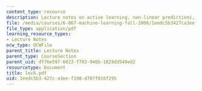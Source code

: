 ```yaml
---
content_type: resource
description: Lecture notes on active learning, non-linear predictions, and kernals.
file: /media/courses/6-867-machine-learning-fall-2006/1eedc5b3427ca3eef198d707f016f295_lec6.pdf
file_type: application/pdf
learning_resource_types:
- Lecture Notes
ocw_type: OCWFile
parent_title: Lecture Notes
parent_type: CourseSection
parent_uid: df76e597-6023-f703-940b-1629dd549ed2
resourcetype: Document
title: lec6.pdf
uid: 1eedc5b3-427c-a3ee-f198-d707f016f295
---
```

